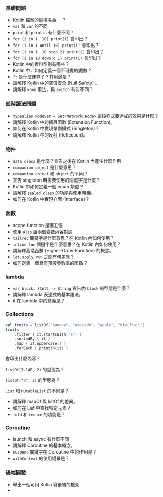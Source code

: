 ### 基礎問題
- Kotlin 檔案的副檔名為 ＿？
- `val` 和 `var` 的不同
- `print` 和 `println` 有什麼不同？
- `for (i in 1..10) print(i)` 會印出？
- `for (i in 1 until 10) print(i)` 會印出？
- `for (i in 1..10 step 2) print(i)` 會印出？
- `for (i in 10 downTo 1) print(i)` 會印出？
- Kotlin 中的資料型別有哪些？
- Kotlin 中，如何定義一個不可變的變數？
- `?:` 是什麼運算子？其用途是？
- 請解釋 Kotlin 中的空值安全 (Null Safety) 。
- 請解釋 `when` 用法，與 `switch` 有何不同？

### 進階語法問題
- `typealias NodeSet = Set<Network.Node>` 這段程式要達成的效果是什麼？
- 請解釋 Kotlin 中的擴展函數 (Extension Function)。
- 如何在 Kotlin 中實現單例模式 (Singleton)？
- 請解釋 Kotlin 中的反射 (Reflection)。


### 物件
- `data class` 是什麼？宣告之後在 Kotlin 內產生什麼作用
- `companion object` 是什麼意思？
- `companion object` 和 `object` 的不同？
- 宣告 singleton 時需要使用的關鍵字是什麼？
- Kotlin 中如何定義一個 enum 類型？
- 請解釋 `sealed class` 的功能與使用時機。
- 如何在 Kotlin 中實現介面 (interface)？

### 函數
- scope function 是哪五個
- 使用 `also` 讓兩個變數內容對調
- `tailrec` 關鍵字是什麼意思？在 Kotlin 內如何使用？
- `inline fun` 關鍵字是什麼意思？在 Kotlin 內如何使用？
- 請解釋高階函數 (Higher-Order Function) 的概念。
- `let`, `apply`, `run` 之間有何差異？
- 如何定義一個具有預設參數值的函數？

### lambda
- `var block: (Int) -> String` 宣告內 `block` 的型態是什麼？
- 請解釋 lambda 表達式的基本語法。
- it 在 lambda 中的意義是？

### Collections

```kotlin
val fruits = listOf("banana", "avocado", "apple", "kiwifruit")
fruits
    .filter { it.startsWith("a") }
    .sortedBy { it }
    .map { it.uppercase() }
    .forEach { println(it) }
```

會印出什麼內容？

`listOf(3.14F, 2)` 的型態為？

`listOf("a", 2)` 的型態為？

`List` 和 `MutableList` 的不同是？
- 請解釋 mapOf 與 listOf 的差異。
- 如何在 List 中查找特定元素？
- `fold` 和 `reduce` 的功能是？

### Coroutine
- launch 和 async 有什麼不同
- 請解釋 Coroutine 的基本概念。
- `suspend` 關鍵字在 Coroutine 中的作用是？
- `withContext` 的使用場景是？

### 後端開發
- 舉出一個可用 Kotlin 寫後端的框架
- 

